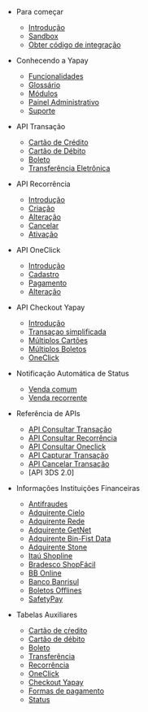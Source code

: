 <!-- docs/_sidebar.md -->

* Para começar
    * [Introdução](/)
    * [Sandbox](sandbox.md)
    * [Obter código de integração](obter-token.md)

* Conhecendo a Yapay
    * [Funcionalidades](funcionalidade.md)
    * [Glossário](glossario.md)
    * [Módulos](magento.md)
    * [Painel Administrativo](painel.md) 
    * [Suporte](suporte.md) 

* API Transação	
    * [Cartão de Crédito](transacao-cartao-de-credito.md)
    * [Cartão de Débito](transacao-cartao-de-debito.md)
    * [Boleto](transacao-boleto.md)
    * [Transferência Eletrônica](transacao-tef.md)

* API Recorrência
    * [Introdução](intro-recorrencia.md)
    * [Criação](pagamento-recorrente.md)
    * [Alteração](alteracao-recorrencia.md)
    * [Cancelar](cancelar-recorrencia.md)
    * [Ativação](ativacao-recorrencia.md)

* API OneClick
    * [Introdução](transacao-oneclick.md)
    * [Cadastro](cadastro-oneclick.md)
    * [Pagamento](pagamento-oneclick.md)
    * [Alteração](alterar-oneclick.md)

* API Checkout Yapay
    * [Introdução](checkout.md)
    * [Transaçao simplificada](checkout-simplificada.md)
    * [Múltiplos Cartões](checkout-multiplos-cartoes.md)
    * [Múltiplos Boletos](checkout-multiplos-boletos.md)
    * [OneClick](checkout-oneclick.md)

* Notificação Automática de Status
    * [Venda comum](notificacao-comum.md)
    * [Venda recorrente](notificacao-recorrente.md)

* Referência de APIs
    * [API Consultar Transação](api-consultar-transacao.md)
    * [API Consultar Recorrência](api-consultar-recorrencia.md)
    * [API Consultar Oneclick](api-consultar-oneclick.md)
    * [API Capturar Transação](api-capturar-transacao.md)
    * [API Cancelar Transação](api-cancelar-transacao.md)
    * [API 3DS 2.0]

* Informações Instituições Financeiras
    * [Antifraudes](contratar-antifraude.md)
    * [Adquirente Cielo](adquirente-cielo.md)
    * [Adquirente Rede](adquirente-rede.md)
    * [Adquirente GetNet](adquirente-getnet.md)
    * [Adquirente Bin-Fist Data](adquirente-bin.md)
    * [Adquirente Stone](adquirente-stone.md)
    * [Itaú Shopline](banco-shopline.md)
    * [Bradesco ShopFácil](banco-shopfacil.md)
    * [BB Online](banco-bb.md)
    * [Banco Banrisul](banco-banrisul.md)
    * [Boletos Offlines](boleto-offline.md)
    * [SafetyPay](safetypay.md)
    <!-- * [Intermediadores](intermediadores.md) -->
  
* Tabelas Auxiliares
    * [Cartão de cŕedito](tabela-cartoes-credito.md)
    * [Cartão de débito](tabela-cartoes-debito.md)
    * [Boleto](tabela-boletos.md)
    * [Transferência](tabela-transferencia.md)
    * [Recorrência](tabela-recorrencia.md)
    * [OneClick](tabela-oneclick.md)
    * [Checkout Yapay](tabela-checkout.md)
    * [Formas de pagamento](tabela-forma-pagamento.md)
    * [Status](tabela-status.md)




